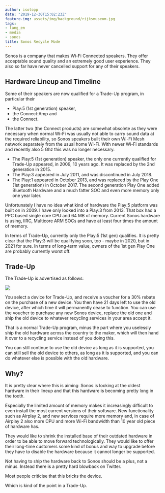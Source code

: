 ```yaml
---
author: isotopp
date: "2019-12-30T15:02:23Z"
feature-img: assets/img/background/rijksmuseum.jpg
tags:
- lang_en
- media
- sonos
title: Sonos Recycle Mode
---
```

Sonos is a company that makes Wi-Fi Connected speakers. They
offer acceptable sound quality and an extremely good user
experience. They also so far have never cancelled support for
any of their speakers.

## Hardware Lineup and Timeline

Some of their speakers are now qualified for a Trade-Up program,
in particular their 

- Play:5 (1st generation) speaker, 
- the Connect:Amp and 
- the Connect.

The latter two (the Connect products) are somewhat obsolete as
they were necessary when normal Wi-Fi was usually not able to
carry sound data at the required reliability, so Sonos speakers
built their own Wi-Fi Mesh network separately from the usual home
Wi-Fi. With newer Wi-Fi standards and recently also 5 Ghz this was
no longer necessary.

- The Play:5 (1st generation) speaker, the only one currently
  qualified for Trade-Up appeared, in 2009, 10 years ago. It was
  replaced by the 2nd generation in 2015. 
- The Play:3 appeared in July 2011, and was discontinued in July 2018. 
- The Play:1 appeared in October 2013, and was replaced by the
  Play One (1st generation) in October 2017. The second generation
  Play One added Bluetooth Hardware and a much fatter SOC and even
  more memory only one year later. 

Unfortunately I have no idea what kind of hardware the Play:5
platform was built on in 2009. I have only looked into a Play:3
from 2013. That box had a PPC based single core CPU and 64 MB
of memory. Current Sonos hardware is using, IIRC, Multicore ARM
SOCs and have at least four times the amount of memory.

In terms of Trade-Up, currently only the Play:5 (1st gen)
qualifies. It is pretty clear that the Play:3 will be qualifying
soon, too - maybe in 2020, but in 2021 for sure. In terms of
long-term value, owners of the 1st gen Play One are probably
currently worst off.

## Trade-Up

The Trade-Up is advertised as follows:

![](/uploads/2019/12/sonos-trade-up.png)

You select a device for Trade-Up, and receive a voucher for a
30% rebate on the purchase of a new device. You then have 21
days left to use the old device, after which time it will
permanently cease to function. You can use the voucher to
purchase any new Sonos device, replace the old one and ship the
old device to whatever recycling services in your area accept
it.

That is a normal Trade-Up program, minus the part where you
uselessly ship the old hardware across the country to the maker,
which will then hand it over to a recycling service instead of
you doing this.

You can still continue to use the old device as long as it is
supported, you can still sell the old device to others, as long
as it is supported, and you can do whatever else is possible
with the old hardware.

## Why?

It is pretty clear where this is aiming: Sonos is looking at the
oldest hardware in their lineup and that this hardware is
becoming pretty long in the tooth.

Especially the limited amount of memory makes it increasingly
difficult to even install the most current versions of their
software. New functionality such as Airplay 2, and new services
require more memory and, in case of Airplay 2 also more CPU and
more Wi-Fi bandwidth than 10 year old piece of hardware
has. 

They would like to shrink the installed base of their outdated
hardware in order to be able to move forward technologically.
They would like to offer their long-time customers some kind of
bonus and way to upgrade before they have to disable the
hardware because it cannot longer be supported.

Not having to ship the hardware back to Sonos should be a plus,
not a minus. Instead there is a pretty hard blowback on Twitter.

Most people criticise that this bricks the device.

Which is kind of the point in a Trade-Up.

